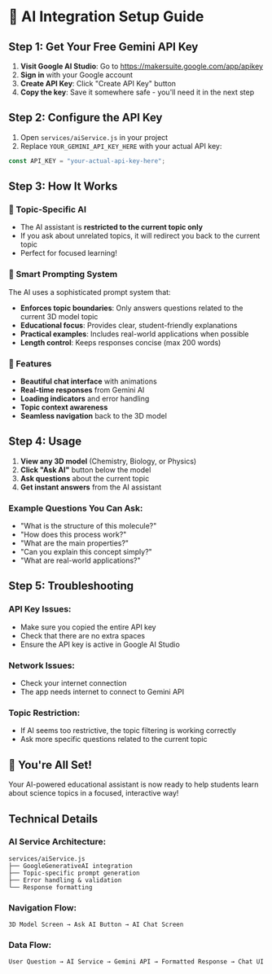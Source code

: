 # 🤖 AI Integration Setup Guide

## Step 1: Get Your Free Gemini API Key

1. **Visit Google AI Studio**: Go to https://makersuite.google.com/app/apikey
2. **Sign in** with your Google account
3. **Create API Key**: Click "Create API Key" button
4. **Copy the key**: Save it somewhere safe - you'll need it in the next step

## Step 2: Configure the API Key

1. Open `services/aiService.js` in your project
2. Replace `YOUR_GEMINI_API_KEY_HERE` with your actual API key:

```javascript
const API_KEY = "your-actual-api-key-here";
```

## Step 3: How It Works

### 🎯 Topic-Specific AI

- The AI assistant is **restricted to the current topic only**
- If you ask about unrelated topics, it will redirect you back to the current topic
- Perfect for focused learning!

### 🔧 Smart Prompting System

The AI uses a sophisticated prompt system that:

- **Enforces topic boundaries**: Only answers questions related to the current 3D model topic
- **Educational focus**: Provides clear, student-friendly explanations
- **Practical examples**: Includes real-world applications when possible
- **Length control**: Keeps responses concise (max 200 words)

### 🚀 Features

- **Beautiful chat interface** with animations
- **Real-time responses** from Gemini AI
- **Loading indicators** and error handling
- **Topic context awareness**
- **Seamless navigation** back to the 3D model

## Step 4: Usage

1. **View any 3D model** (Chemistry, Biology, or Physics)
2. **Click "Ask AI"** button below the model
3. **Ask questions** about the current topic
4. **Get instant answers** from the AI assistant

### Example Questions You Can Ask:

- "What is the structure of this molecule?"
- "How does this process work?"
- "What are the main properties?"
- "Can you explain this concept simply?"
- "What are real-world applications?"

## Step 5: Troubleshooting

### API Key Issues:

- Make sure you copied the entire API key
- Check that there are no extra spaces
- Ensure the API key is active in Google AI Studio

### Network Issues:

- Check your internet connection
- The app needs internet to connect to Gemini API

### Topic Restriction:

- If AI seems too restrictive, the topic filtering is working correctly
- Ask more specific questions related to the current topic

## 🎉 You're All Set!

Your AI-powered educational assistant is now ready to help students learn about science topics in a focused, interactive way!

## Technical Details

### AI Service Architecture:

```
services/aiService.js
├── GoogleGenerativeAI integration
├── Topic-specific prompt generation
├── Error handling & validation
└── Response formatting
```

### Navigation Flow:

```
3D Model Screen → Ask AI Button → AI Chat Screen
```

### Data Flow:

```
User Question → AI Service → Gemini API → Formatted Response → Chat UI
```
